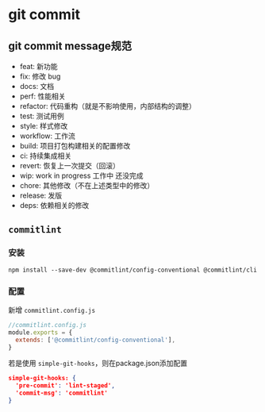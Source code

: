 # git commit

## git commit message规范
- feat: 新功能
- fix: 修改 bug
- docs: 文档
- perf: 性能相关
- refactor: 代码重构（就是不影响使用，内部结构的调整）
- test: 测试用例
- style: 样式修改
- workflow: 工作流
- build: 项目打包构建相关的配置修改
- ci: 持续集成相关
- revert: 恢复上一次提交（回滚）
- wip: work in progress 工作中 还没完成
- chore: 其他修改（不在上述类型中的修改）
- release: 发版
- deps: 依赖相关的修改

## `commitlint`

### 安装

```
npm install --save-dev @commitlint/config-conventional @commitlint/cli
```

### 配置

新增 `commitlint.config.js`

```js
//commitlint.config.js
module.exports = {
  extends: ['@commitlint/config-conventional'],
}
```
若是使用 `simple-git-hooks`，则在package.json添加配置

```json
simple-git-hooks: {
  'pre-commit': 'lint-staged',
  'commit-msg': 'commitlint'
}
```
